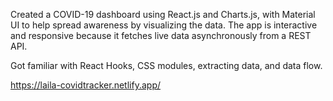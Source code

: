 Created a COVID-19 dashboard using React.js and Charts.js, with Material UI to help spread awareness by visualizing the data. The app is interactive and responsive because it fetches live data asynchronously from a REST API.

Got familiar with React Hooks, CSS modules, extracting data, and data flow.


https://laila-covidtracker.netlify.app/
